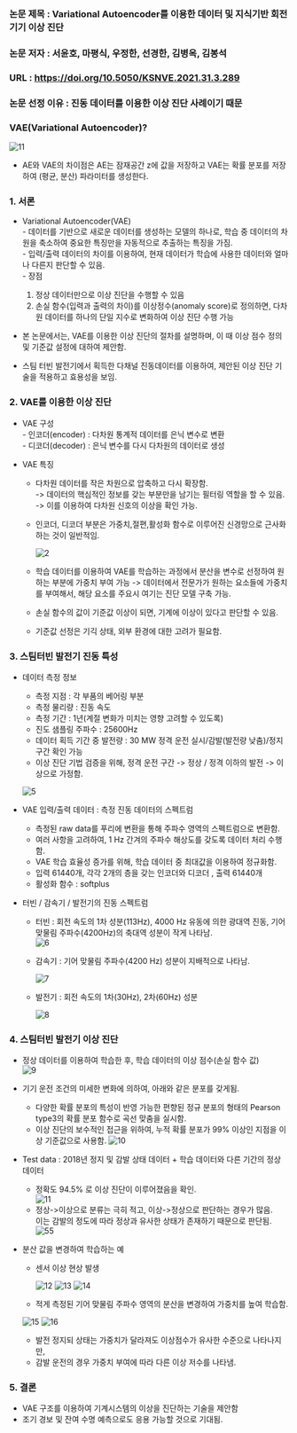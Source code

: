 ### 논문 제목 : Variational Autoencoder를 이용한 데이터 및 지식기반 회전기기 이상 진단
### 논문 저자 : 서윤호, 마평식, 우정한, 선경한, 김병옥, 김봉석
### URL : https://doi.org/10.5050/KSNVE.2021.31.3.289
### 논문 선정 이유 : 진동 데이터를 이용한 이상 진단 사례이기 때문

### VAE(Variational Autoencoder)?

   ![11](https://user-images.githubusercontent.com/63287424/128650436-74ee3730-e915-4922-b131-795ce907b2c1.PNG)

   - AE와 VAE의 차이점은 AE는 잠재공간 z에 값을 저장하고 VAE는 확률 분포를 저장하여 (평균, 분산) 파라미터를 생성한다.


### 1. 서론

   * Variational Autoencoder(VAE)  
    - 데이터를 기반으로 새로운 데이터를 생성하는 모델의 하나로, 학습 중 데이터의 차원을 축소하여 중요한 특징만을 자동적으로 추출하는 특징을 가짐.  
    - 입력/출력 데이터의 차이를 이용하여, 현재 데이터가 학습에 사용한 데이터와 얼마나 다른지 판단할 수 있음.  
    - 장점
        1) 정상 데이터만으로 이상 진단을 수행할 수 있음
        2) 손실 함수(입력과 출력의 차이)를 이상정수(anomaly score)로 정의하면, 다차원 데이터를 하나의 단일 지수로 변화하여 이상 진단 수행 가능

   * 본 논문에서는, VAE를 이용한 이상 진단의 절차를 설명하며, 이 때 이상 점수 정의 및 기준값 설정에 대하여 제안함.
   * 스팀 터빈 발전기에서 획득한 다채널 진동데이터를 이용하여, 제안된 이상 진단 기술을 적용하고 효용성을 보임.


### 2. VAE를 이용한 이상 진단

   * VAE 구성  
    - 인코더(encoder) : 다차원 통계적 데이터를 은닉 변수로 변환  
    - 디코더(decoder) : 은닉 변수를 다시 다차원의 데이터로 생성


   * VAE 특징  
      - 다차원 데이터를 작은 차원으로 압축하고 다시 확장함.  
      -> 데이터의 핵심적인 정보를 갖는 부분만을 남기는 필터링 역할을 할 수 있음.  
      -> 이를 이용하여 다차원 신호의 이상을 확인 가능.
     - 인코더, 디코더 부분은 가중치,절편,활성화 함수로 이루어진 신경망으로 근사화 하는 것이 일반적임.

       ![2](https://user-images.githubusercontent.com/63287424/128640290-6b71ef6f-af60-4e7b-a157-8dd714bebca9.PNG)
       
     - 학습 데이터를 이용하여 VAE를 학습하는 과정에서 분산을 변수로 선정하여 원하는 부분에 가중치 부여 가능
       -> 데이터에서 전문가가 원하는 요소들에 가중치를 부여해서, 해당 요소를 주요시 여기는 진단 모델 구축 가능.
       
     - 손실 함수의 값이 기준값 이상이 되면, 기계에 이상이 있다고 판단할 수 있음.
     - 기준값 선정은 기긱 상태, 외부 환경에 대한 고려가 필요함.
     
     
     
### 3. 스팀터빈 발전기 진동 특성

   * 데이터 측정 정보  
     - 측정 지점 : 각 부품의 베어링 부분  
     - 측정 물리량 : 진동 속도  
     - 측정 기간 : 1년(계절 변화가 미치는 영향 고려할 수 있도록)  
     - 진도 샘플링 주파수 : 25600Hz  
     - 데이터 획득 기간 중 발전량 : 30 MW 정격 운전 실시/감발(발전량 낮춤)/정지 구간 확인 가능  
     - 이상 진단 기법 검증을 위해, 정격 운전 구간 -> 정상 / 정격 이하의 발전 -> 이상으로 가정함.  

      ![5](https://user-images.githubusercontent.com/63287424/128640291-54653b0d-3337-4819-b8be-2641829f3958.PNG) 

    
    
   * VAE 입력/출력 데이터 : 측정 진동 데이터의 스펙트럼  
     - 측정된 raw data를 푸리에 변환을 통해 주파수 영역의 스펙트럼으로 변환함.
     - 여러 사항을 고려하여, 1 Hz 간겨의 주파수 해상도를 갖도록 데이터 처리 수행함.
     - VAE 학습 효율성 증가를 위해, 학습 데이터 중 최대값을 이용하여 정규화함.
     - 입력 61440개, 각각 2개의 층을 갖는 인코더와 디코더 , 출력 61440개
     - 활성화 함수 : softplus


   * 터빈 / 감속기 / 발전기의 진동 스펙트럼

     - 터빈 : 회전 속도의 1차 성분(113Hz), 4000 Hz 유동에 의한 광대역 진동, 기어 맞물림 주파수(4200Hz)의 축대역 성분이 작게 나타남.  
       ![6](https://user-images.githubusercontent.com/63287424/128640294-c9b93b77-a816-4b8a-8fb2-1e937f98e84b.PNG)
     
     - 감속기 : 기어 맞물림 주파수(4200 Hz) 성분이 지배적으로 나타남.

       ![7](https://user-images.githubusercontent.com/63287424/128640295-48c1e4f7-dc7d-4c0b-a937-52ab574a43e3.PNG)
     
     - 발전기 : 회전 속도의 1차(30Hz), 2차(60Hz) 성분

       ![8](https://user-images.githubusercontent.com/63287424/128640296-45617a29-fb65-4c32-b621-ebc102957807.PNG)
     
    
### 4. 스팀터빈 발전기 이상 진단

   * 정상 데이터를 이용하여 학습한 후, 학습 데이터의 이상 점수(손실 함수 값)  
     ![9](https://user-images.githubusercontent.com/63287424/128640297-77c0c4e5-7b87-46c9-8c03-fb03061fdb29.PNG)
     
   * 기기 운전 조건의 미세한 변화에 의하여, 아래와 같은 분포를 갖게됨.
     - 다양한 확률 분포의 특성이 반영 가능한 편향된 정규 분포의 형태의 Pearson type3의 확률 분포 함수로 곡선 맞춤을 실시함.
     - 이상 진단의 보수적인 접근을 위하여, 누적 확률 분포가 99% 이상인 지점을 이상 기준값으로 사용함.
       ![10](https://user-images.githubusercontent.com/63287424/128640298-99fb9265-ca05-466e-97fe-423e7c4aecc4.PNG)
       
   * Test data : 2018년 정지 및 감발 상태 데이터 + 학습 데이터와 다른 기간의 정상 데이터
     - 정확도 94.5% 로 이상 진단이 이루어졌음을 확인.  
       ![11](https://user-images.githubusercontent.com/63287424/128640302-5ff09938-2c04-466a-85bf-ea047a9a2cbf.PNG)
     - 정상->이상으로 분류는 극히 적고, 이상->정상으로 판단하는 경우가 많음.  
       이는 감발의 정도에 따라 정상과 유사한 상태가 존재하기 때문으로 판단됨.  
       ![55](https://user-images.githubusercontent.com/63287424/128640303-11407aa6-7f44-42f3-9df9-06b8b71d8ef0.PNG)
       
   * 분산 값을 변경하여 학습하는 예
     - 센서 이상 현상 발생  
     
       ![12](https://user-images.githubusercontent.com/63287424/128640304-948ce17d-2031-4c9b-86d7-613f3f33c580.PNG)
![13](https://user-images.githubusercontent.com/63287424/128640306-af76c2aa-52ca-4469-9079-cfffc6c75990.PNG)
![14](https://user-images.githubusercontent.com/63287424/128640308-ce60440d-2492-4504-a5a4-1769260a4294.PNG)

     - 적게 측정된 기어 맞물림 주파수 영역의 분산을 변경하여 가중치를 높여 학습함.  
     
      ![15](https://user-images.githubusercontent.com/63287424/128640312-885b696e-0033-4850-9601-a9334ca362b5.PNG)
![16](https://user-images.githubusercontent.com/63287424/128640313-9a3cd9c4-8653-42f8-a8d8-29a124f7c9fc.PNG)

     - 발전 정지되 상태는 가중치가 달라져도 이상점수가 유사한 수준으로 나타나지만,
     - 감발 운전의 경우 가중치 부여에 따라 다른 이상 저수를 나타냄.


### 5. 결론

   * VAE 구조를 이용하여 기계시스템의 이상을 진단하는 기술을 제안함
   * 조기 경보 및 잔여 수명 예측으로도 응용 가능할 것으로 기대됨.
